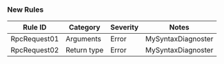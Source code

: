 ### New Rules

| Rule ID      | Category    | Severity | Notes              |
|--------------|-------------|----------|--------------------|
| RpcRequest01 | Arguments   | Error    | MySyntaxDiagnoster |
| RpcRequest02 | Return type | Error    | MySyntaxDiagnoster |
